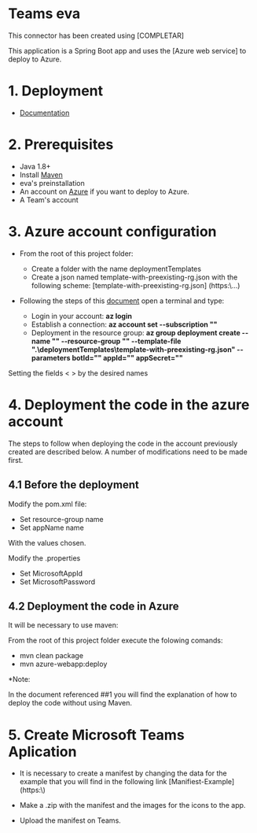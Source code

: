 # Teams eva

This connector has been created using  [COMPLETAR]

This application is a Spring Boot app and uses the [Azure web service] to deploy to Azure.

# 1. Deployment

- [Documentation](https://docs.google.com/document/d/1M8wZc1t_-Yi0ZYzZW3eozkiFZ31uxEdv/edit?usp=drive_web&ouid=100246362218061619640&rtpof=true)

# 2. Prerequisites

- Java 1.8+
- Install [Maven](https://maven.apache.org/)
- eva's preinstallation
- An account on [Azure](https://azure.microsoft.com) if you want to deploy to Azure.
- A Team's account

# 3. Azure account configuration

- From the root of this project folder: 
  - Create a folder with the name deploymentTemplates
  - Create a json named template-with-preexisting-rg.json with the following scheme: [template-with-preexisting-rg.json] (https:\\...)
  
- Following the steps of this [document](https://docs.microsoft.com/en-us/azure/bot-service/bot-builder-deploy-az-cli) open a terminal and type: 

  - Login in your account: **az login** 
  - Establish a connection: **az account set --subscription "<azure-subscription>"**
  - Deployment in the resource group: **az group deployment create --name "<MsBotEvaDeploy>" --resource-group "<groupname>" --template-file ".\deploymentTemplates\template-with-preexisting-rg.json" --parameters botId="<botname>" appId="<appid>" appSecret="<appsecret>"**

Setting the fields < > by the desired names 

# 4. Deployment the code in the azure account
The steps to follow when deploying the code in the account previously created are described below. A number of modifications need to be made first.
## 4.1 Before the deployment

Modify the pom.xml file:

 - Set resource-group name 
 - Set appName name
 
With the values chosen.

Modify the .properties 

 - Set MicrosoftAppId 
 - Set MicrosoftPassword
	
## 4.2 Deployment the code in Azure

It will be necessary to use maven:

From the root of this project folder execute the folowing comands: 

 - mvn clean package
 - mvn azure-webapp:deploy
	
*Note:

In the document referenced ##1 you will find the explanation of how to deploy the code without using Maven.

# 5. Create Microsoft Teams Aplication

 - It is necessary to create a manifest by changing the data for the example that you will find in the following link [Manifiest-Example] (https:\\)
 - Make a .zip with the manifest and the images for the icons to the app.
 
 - Upload the manifest on Teams. 
 
 


